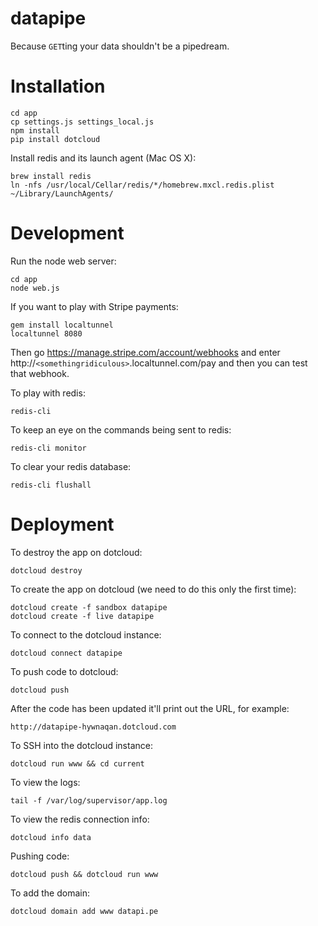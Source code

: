 datapipe
========

Because `GET`ting your data shouldn't be a pipedream.


Installation
============

    cd app
    cp settings.js settings_local.js
    npm install
    pip install dotcloud

Install redis and its launch agent (Mac OS X):

    brew install redis
    ln -nfs /usr/local/Cellar/redis/*/homebrew.mxcl.redis.plist ~/Library/LaunchAgents/


Development
===========

Run the node web server:

    cd app
    node web.js

If you want to play with Stripe payments:

    gem install localtunnel
    localtunnel 8080

Then go https://manage.stripe.com/account/webhooks and enter
http://`<somethingridiculous>`.localtunnel.com/pay and then you can test that webhook.

To play with redis:

    redis-cli

To keep an eye on the commands being sent to redis:

    redis-cli monitor

To clear your redis database:

    redis-cli flushall


Deployment
==========

To destroy the app on dotcloud:

    dotcloud destroy

To create the app on dotcloud (we need to do this only the first time):

    dotcloud create -f sandbox datapipe
    dotcloud create -f live datapipe

To connect to the dotcloud instance:

    dotcloud connect datapipe

To push code to dotcloud:

    dotcloud push

After the code has been updated it'll print out the URL, for example:

    http://datapipe-hywnaqan.dotcloud.com

To SSH into the dotcloud instance:

    dotcloud run www && cd current

To view the logs:

    tail -f /var/log/supervisor/app.log

To view the redis connection info:

    dotcloud info data

Pushing code:

    dotcloud push && dotcloud run www

To add the domain:

    dotcloud domain add www datapi.pe
